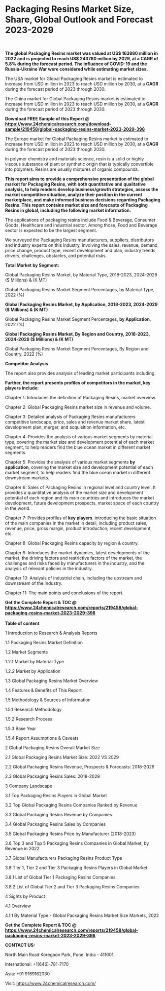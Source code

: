 <h1>Packaging Resins Market Size, Share, Global Outlook and Forecast 2023-2029</h1><br/><p><strong>The global Packaging Resins market was valued at US$ 163880 million in 2022 and is projected to reach US$ 243780 million by 2029, at a <strong>CAGR</strong> of 5.8% during the forecast period. The influence of COVID-19 and the Russia-Ukraine War were considered while estimating market sizes.</strong></p><p>The USA market for Global Packaging Resins market is estimated to increase from USD million in 2023 to reach USD million by 2030, at a <strong>CAGR</strong> during the forecast period of 2023 through 2030.</p><p>The China market for Global Packaging Resins market is estimated to increase from USD million in 2023 to reach USD million by 2030, at a <strong>CAGR</strong> during the forecast period of 2023 through 2030.</p><div><b>Download FREE Sample of this Report @ <a href="https://www.24chemicalresearch.com/download-sample/219458/global-packaging-resins-market-2023-2029-398">https://www.24chemicalresearch.com/download-sample/219458/global-packaging-resins-market-2023-2029-398</a></b></div><p>The Europe market for Global Packaging Resins market is estimated to increase from USD million in 2023 to reach USD million by 2030, at a <strong>CAGR</strong> during the forecast period of 2023 through 2030.</p><p>In polymer chemistry and materials science, resin is a solid or highly viscous substance of plant or synthetic origin that is typically convertible into polymers. Resins are usually mixtures of organic compounds.</p><p><strong>This report aims to provide a comprehensive presentation of the global market for Packaging Resins, with both quantitative and qualitative analysis, to help readers develop business/growth strategies, assess the market competitive situation, analyze their position in the current marketplace, and make informed business decisions regarding Packaging Resins. This report contains market size and forecasts of Packaging Resins in global, including the following market information:</strong></p><p>The applications of packaging resins include Food & Beverage, Consumer Goods, Healthcare and Industrial sector. Among those, Food and Beverage sector is expected to be the largest segment.</p><p>We surveyed the Packaging Resins manufacturers, suppliers, distributors and industry experts on this industry, involving the sales, revenue, demand, price change, product type, recent development and plan, industry trends, drivers, challenges, obstacles, and potential risks.</p><p><strong>Total Market by Segment:</strong></p><p>Global Packaging Resins Market, by Material Type, 2018-2023, 2024-2029 ($ Millions) & (K MT)</p><p>Global Packaging Resins Market Segment Percentages, by Material Type, 2022 (%)</p><p><strong>Global Packaging Resins Market, <strong>by Application</strong>, 2018-2023, 2024-2029 ($ Millions) & (K MT)</strong></p><p>Global Packaging Resins Market Segment Percentages, <strong>by Application</strong>, 2022 (%)</p><p><strong>Global Packaging Resins Market, By Region and Country, 2018-2023, 2024-2029 ($ Millions) & (K MT)</strong></p><p>Global Packaging Resins Market Segment Percentages, By Region and Country, 2022 (%)</p><p><strong>Competitor Analysis</strong></p><p>The report also provides analysis of leading market participants including:</p><p><strong>Further, the report presents profiles of competitors in the market, <strong>key players</strong> include:</strong></p><p>Chapter 1: Introduces the definition of Packaging Resins, market overview.</p><p>Chapter 2: Global Packaging Resins market size in revenue and volume.</p><p>Chapter 3: Detailed analysis of Packaging Resins manufacturers competitive landscape, price, sales and revenue market share, latest development plan, merger, and acquisition information, etc.</p><p>Chapter 4: Provides the analysis of various market segments by material type, covering the market size and development potential of each market segment, to help readers find the blue ocean market in different market segments.</p><p>Chapter 5: Provides the analysis of various market segments <strong>by application</strong>, covering the market size and development potential of each market segment, to help readers find the blue ocean market in different downstream markets.</p><p>Chapter 6: Sales of Packaging Resins in regional level and country level. It provides a quantitative analysis of the market size and development potential of each region and its main countries and introduces the market development, future development prospects, market space of each country in the world.</p><p>Chapter 7: Provides profiles of <strong>key players</strong>, introducing the basic situation of the main companies in the market in detail, including product sales, revenue, price, gross margin, product introduction, recent development, etc.</p><p>Chapter 8: Global Packaging Resins capacity by region & country.</p><p>Chapter 9: Introduces the market dynamics, latest developments of the market, the driving factors and restrictive factors of the market, the challenges and risks faced by manufacturers in the industry, and the analysis of relevant policies in the industry.</p><p>Chapter 10: Analysis of industrial chain, including the upstream and downstream of the industry.</p><p>Chapter 11: The main points and conclusions of the report.</p><div><b>Get the Complete Report & TOC @ <a href="https://www.24chemicalresearch.com/reports/219458/global-packaging-resins-market-2023-2029-398">https://www.24chemicalresearch.com/reports/219458/global-packaging-resins-market-2023-2029-398</a></b></div><br><b>Table of content</b><p>1 Introduction to Research & Analysis Reports<br />
 
  1.1 Packaging Resins Market Definition<br />
 
  1.2 Market Segments<br />
 
  1.2.1 Market by Material Type<br />
 
  1.2.2 Market by Application<br />
 
  1.3 Global Packaging Resins Market Overview<br />
 
  1.4 Features & Benefits of This Report<br />
 
  1.5 Methodology & Sources of Information<br />
 
  1.5.1 Research Methodology<br />
 
  1.5.2 Research Process<br />
 
  1.5.3 Base Year<br />
 
  1.5.4 Report Assumptions & Caveats<br />
 
 2 Global Packaging Resins Overall Market Size<br />
 
  2.1 Global Packaging Resins Market Size: 2022 VS 2029<br />
 
  2.2 Global Packaging Resins Revenue, Prospects & Forecasts: 2018-2029<br />
 
  2.3 Global Packaging Resins Sales: 2018-2029<br />
 
 3 Company Landscape<br />
 
  3.1 Top Packaging Resins Players in Global Market<br />
 
  3.2 Top Global Packaging Resins Companies Ranked by Revenue<br />
 
  3.3 Global Packaging Resins Revenue by Companies<br />
 
  3.4 Global Packaging Resins Sales by Companies<br />
 
  3.5 Global Packaging Resins Price by Manufacturer (2018-2023)<br />
 
  3.6 Top 3 and Top 5 Packaging Resins Companies in Global Market, by Revenue in 2022<br />
 
  3.7 Global Manufacturers Packaging Resins Product Type<br />
 
  3.8 Tier 1, Tier 2 and Tier 3 Packaging Resins Players in Global Market<br />
 
  3.8.1 List of Global Tier 1 Packaging Resins Companies<br />
 
  3.8.2 List of Global Tier 2 and Tier 3 Packaging Resins Companies<br />
 
 4 Sights by Product<br />
 
  4.1 Overview<br />
 
  4.1.1 By Material Type - Global Packaging Resins Market Size Markets, 2022 <br><div><b>Get the Complete Report & TOC @ <a href="https://www.24chemicalresearch.com/reports/219458/global-packaging-resins-market-2023-2029-398">https://www.24chemicalresearch.com/reports/219458/global-packaging-resins-market-2023-2029-398</a></b></div></p>
 
 <b>CONTACT US:</b><br>
 
 North Main Road Koregaon Park, Pune, India - 411001.<br/>
 
 International: +1(646)-781-7170<br/>
 
 Asia: +91 9169162030<br/>
 
 Visit: <a href="https://www.24chemicalresearch.com/">https://www.24chemicalresearch.com/</a>
 
 <br>